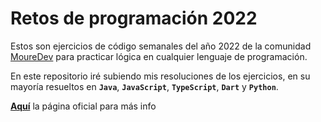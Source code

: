 # Retos de programación 2022

Estos son ejercicios de código semanales del año 2022 de la comunidad [MoureDev](https://github.com/mouredev) para practicar lógica en cualquier lenguaje de programación.

En este repositorio iré subiendo mis resoluciones de los ejercicios, en su mayoría resueltos en **`Java`**, **`JavaScript`**, **`TypeScript`**, **`Dart`** y **`Python`**.

[**Aquí**](https://retosdeprogramacion.com/) la página oficial para más info
